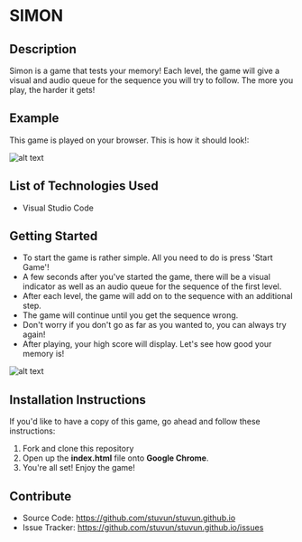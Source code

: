 # SIMON

## Description

Simon is a game that tests your memory! Each level, the game will give a visual and audio queue for the sequence you will try to follow. The more you play, the harder it gets!

## Example

This game is played on your browser. This is how it should look!:

![alt text](https://github.com/stuvun/stuvun.github.io/blob/02eca2e5e292d62d77df59bc303177852865e147/Screen%20Shot%202019-10-25%20at%209.55.19%20AM.png "Example Game")

## List of Technologies Used

* Visual Studio Code

## Getting Started

* To start the game is rather simple. All you need to do is press 'Start Game'!
* A few seconds after you've started the game, there will be a visual indicator as well as an audio queue for the sequence of the first level.
* After each level, the game will add on to the sequence with an additional step.
* The game will continue until you get the sequence wrong.
* Don't worry if you don't go as far as you wanted to, you can always try again!
* After playing, your high score will display. Let's see how good your memory is!

![alt text](https://github.com/stuvun/stuvun.github.io/blob/02eca2e5e292d62d77df59bc303177852865e147/Screen%20Shot%202019-10-25%20at%2010.11.10%20AM.png "Game Over")


## Installation Instructions

If you'd like to have a copy of this game, go ahead and follow these instructions:

1. Fork and clone this repository
2. Open up the **index.html** file onto **Google Chrome**.
3. You're all set! Enjoy the game!

## Contribute

* Source Code: https://github.com/stuvun/stuvun.github.io
* Issue Tracker: https://github.com/stuvun/stuvun.github.io/issues
